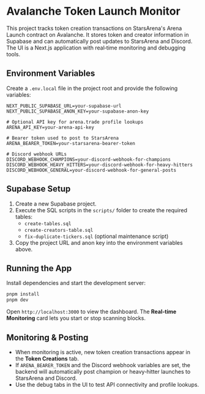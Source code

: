 # Avalanche Token Launch Monitor

This project tracks token creation transactions on StarsArena's Arena Launch contract on Avalanche. It stores token and creator information in Supabase and can automatically post updates to StarsArena and Discord. The UI is a Next.js application with real‑time monitoring and debugging tools.

## Environment Variables
Create a `.env.local` file in the project root and provide the following variables:

```
NEXT_PUBLIC_SUPABASE_URL=your-supabase-url
NEXT_PUBLIC_SUPABASE_ANON_KEY=your-supabase-anon-key

# Optional API key for arena.trade profile lookups
ARENA_API_KEY=your-arena-api-key

# Bearer token used to post to StarsArena
ARENA_BEARER_TOKEN=your-starsarena-bearer-token

# Discord webhook URLs
DISCORD_WEBHOOK_CHAMPIONS=your-discord-webhook-for-champions
DISCORD_WEBHOOK_HEAVY_HITTERS=your-discord-webhook-for-heavy-hitters
DISCORD_WEBHOOK_GENERAL=your-discord-webhook-for-general-posts
```

## Supabase Setup
1. Create a new Supabase project.
2. Execute the SQL scripts in the `scripts/` folder to create the required tables:
   - `create-tables.sql`
   - `create-creators-table.sql`
   - `fix-duplicate-tickers.sql` (optional maintenance script)
3. Copy the project URL and anon key into the environment variables above.

## Running the App
Install dependencies and start the development server:

```bash
pnpm install
pnpm dev
```

Open `http://localhost:3000` to view the dashboard. The **Real‑time Monitoring** card lets you start or stop scanning blocks.

## Monitoring & Posting
- When monitoring is active, new token creation transactions appear in the **Token Creations** tab.
- If `ARENA_BEARER_TOKEN` and the Discord webhook variables are set, the backend will automatically post champion or heavy‑hitter launches to StarsArena and Discord.
- Use the debug tabs in the UI to test API connectivity and profile lookups.

